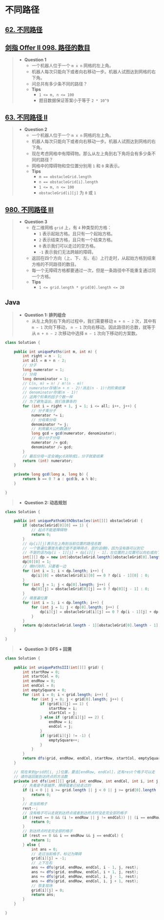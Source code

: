 # 不同路径

## [62. 不同路径](https://leetcode.cn/problems/unique-paths/)

## [剑指 Offer II 098. 路径的数目](https://leetcode.cn/problems/2AoeFn/)

> - **Question 1**
>   - 一个机器人位于一个 `m x n` 网格的左上角。
>   - 机器人每次只能向下或者向右移动一步。机器人试图达到网格的右下角。
>   - 问总共有多少条不同的路径？
>   - **Tips**
>     - `1 <= m, n <= 100`
>     - 题目数据保证答案小于等于 `2 * 10^9`

## [63. 不同路径 II](https://leetcode.cn/problems/unique-paths-ii/)

> - **Question 2**
>   - 一个机器人位于一个 `m x n` 网格的左上角。
>   - 机器人每次只能向下或者向右移动一步。机器人试图达到网格的右下角。
>   - 现在考虑网格中有障碍物。那么从左上角到右下角将会有多少条不同的路径？
>   - 网格中的障碍物和空位置分别用 `1` 和 `0` 来表示。
>   - **Tips**
>     - `m == obstacleGrid.length`
>     - `n == obstacleGrid[i].length`
>     - `1 <= m, n <= 100`
>     - `obstacleGrid[i][j]` 为 `0` 或 `1`

## [980. 不同路径 III](https://leetcode.cn/problems/unique-paths-iii/)

> - **Question 3**
>   - 在二维网格 `grid` 上，有 `4` 种类型的方格：
>     - `1` 表示起始方格。且只有一个起始方格。
>     - `2` 表示结束方格，且只有一个结束方格。
>     - `0` 表示我们可以走过的空方格。
>     - `-1` 表示我们无法跨越的障碍。
>   - 返回在四个方向（上、下、左、右）上行走时，从起始方格到结束方格的不同路径的数目。
>   - 每一个无障碍方格都要通过一次，但是一条路径中不能重复通过同一个方格。
>   - **Tips**
>     - `1 <= grid.length * grid[0].length <= 20`

## Java

> - **Question 1: 排列组合**
>   - 从左上角到右下角的过程中，我们需要移动 `m + n − 2` 次，其中有 `m − 1` 次向下移动， `n − 1` 次向右移动。因此路径的总数，就等于从 `m + n − 2` 次移动中选择 `m − 1` 次向下移动的方案数。

```java
class Solution {
    
    public int uniquePaths(int m, int n) {
        int right = n - 1;
        int all = m + n - 2;
        // 分子
        long numerator = 1;
        // 分母
        long denominator = 1;
        // C(n, m) = n! / m!(n - m)!
        // numerator存储(m + n - 2)!消去(n - 1)!的阶乘结果
        // denominator存储(m - 1)!
        // 这两个阶乘的因子个数一样
        // 为了避免溢出，我们各算各的
        for (int i = right + 1, j = 1; i <= all; i++, j++) {
            // 分子乘分子
            numerator *= i;
            // 分母乘分母
            denominator *= j;
            // 利用最大公约数通分
            long gcd = gcd(numerator, denominator);
            // 缩小分子分母
            numerator /= gcd;
            denominator /= gcd;
        }
        // 最后分母一定会被gcd消除成1，分子就是结果
        return (int) numerator;
    }
    
    private long gcd(long a, long b) {
        return b == 0 ? a : gcd(b, a % b);
    }
    
}
```

> - **Question 2: 动态规划**

```java
class Solution {
    
    public int uniquePathsWithObstacles(int[][] obstacleGrid) {
        if (obstacleGrid[0][0] == 1) {
            // 起点不能是障碍物
            return 0;
        }
        // dp[i][j]表示左上角到当前位置的路径总数
        // 一个普遍位置首先看它是不是障碍点，是的话填0，因为没有路可以到它
        // 不是的话为dp[i - 1][j] + dp[i][j - 1]，左位置的上位置可以向右或向下走来到当前位置
        int[][] dp = new int[obstacleGrid.length][obstacleGrid[0].length];
        dp[0][0] = 1;
        // 填0行0列，只要看一边
        for (int i = 1; i < dp.length; i++) {
            dp[i][0] = obstacleGrid[i][0] == 0 ? dp[i - 1][0] : 0;
        }
        for (int j = 1; j < dp[0].length; j++) {
            dp[0][j] = obstacleGrid[0][j] == 0 ? dp[0][j - 1] : 0;
        }
        // 填普遍位置
        for (int i = 1; i < dp.length; i++) {
            for (int j = 1; j < dp[0].length; j++) {
                dp[i][j] = obstacleGrid[i][j] == 0 ? dp[i - 1][j] + dp[i][j - 1] : 0;
            }
        }
        return dp[obstacleGrid.length - 1][obstacleGrid[0].length - 1];
    }
    
}
```

> - **Question 3: DFS + 回溯**

```java
class Solution {
    
    public int uniquePathsIII(int[][] grid) {
        int startRow = 0;
        int startCol = 0;
        int endRow = 0;
        int endCol = 0;
        int emptySquare = 0;
        for (int i = 0; i < grid.length; i++) {
            for (int j = 0; j < grid[0].length; j++) {
                if (grid[i][j] == 1) {
                    startRow = i;
                    startCol = j;
                } else if (grid[i][j] == 2) {
                    endRow = i;
                    endCol = j;
                }
                if (grid[i][j] != -1) {
                    emptySquare++;
                }
            }
        }
        return dfs(grid, endRow, endCol, startRow, startCol, emptySquare);
    }
    
    // 现在来到grid的[i, j]位置，要去[endRow, endCol]，还有rest个格子可以走
    // 请你返回能到达终点的方法数
    private int dfs(int[][] grid, int endRow, int endCol, int i, int j, int rest) {
        // 先看是不是越界、障碍或者已经走过的
        if (i < 0 || i >= grid.length || j < 0 || j >= grid[0].length || grid[i][j] == -1) {
            return 0;
        }
        // 走当前格子
        rest--;
        // 没有格子可以走就到达终点或者到达终点时没走完全部的格子
        if ((rest == 0 && (i != endRow || j != endCol)) || (i == endRow && j == endCol && rest != 0)) {
            return 0;
        }
        // 到达终点时走完全部的格子
        if (rest == 0 && i == endRow && j == endCol) {
            return 1;
        } else {
            int ans = 0;
            // 走过当前格子，标记为障碍
            grid[i][j] = -1;
            // 上下左右
            ans += dfs(grid, endRow, endCol, i - 1, j, rest);
            ans += dfs(grid, endRow, endCol, i + 1, j, rest);
            ans += dfs(grid, endRow, endCol, i, j - 1, rest);
            ans += dfs(grid, endRow, endCol, i, j + 1, rest);
            // 恢复现场
            grid[i][j] = 0;
            return ans;
        }
    }
    
}
```
